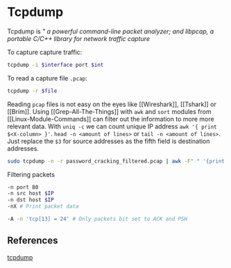 # Tcpdump
Tcpdump is *" a powerful command-line packet analyzer; and libpcap, a portable C/C++ library for network traffic capture*

To capture capture traffic:
```bash
tcpdump -i $interface port $int
```

To read a capture file `.pcap`:
```bash
tcpdump -r $file
```
Reading `pcap` files is not easy on the eyes like [[Wireshark]], [[Tshark]] or [[Brim]]. Using [[Grep-All-The-Things]] with  `awk` and  `sort` modules from [[Linux-Module-Commands]] can filter out the information to more more relevant data. With `uniq -c` we can count unique IP address  `awk '{ print $<X-column> }'`. `head -n <amount of lines>` or `tail -n <amount of lines>`. Just replace the `$3` for source addresses as the fifth field is destination addresses.
```bash
sudo tcpdump -n -r password_cracking_filtered.pcap | awk -F" " '{print $5}' | sort | uniq -c | head
```

Filtering packets
```bash
-n port 80
-n src host $IP
-n dst host $IP
-nX # Print packet data 

-A -n 'tcp[13] = 24' # Only packets bit set to ACK and PSH 
```

## References
[tcpdump](https://www.tcpdump.org/)